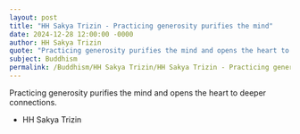```yaml
---
layout: post
title: "HH Sakya Trizin - Practicing generosity purifies the mind"
date: 2024-12-28 12:00:00 -0000
author: HH Sakya Trizin
quote: "Practicing generosity purifies the mind and opens the heart to deeper connections."
subject: Buddhism
permalink: /Buddhism/HH Sakya Trizin/HH Sakya Trizin - Practicing generosity purifies the mind
---
```


Practicing generosity purifies the mind and opens the heart to deeper connections.

- HH Sakya Trizin
